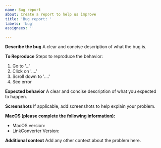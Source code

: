 ```yaml
---
name: Bug report
about: Create a report to help us improve
title: 'Bug report: '
labels: 'bug'
assignees: ''

---
```


**Describe the bug**
A clear and concise description of what the bug is.

**To Reproduce**
Steps to reproduce the behavior:
1. Go to '...'
2. Click on '....'
3. Scroll down to '....'
4. See error

**Expected behavior**
A clear and concise description of what you expected to happen.

**Screenshots**
If applicable, add screenshots to help explain your problem.

**MacOS (please complete the following information):**
 - MacOS version: 
 - LinkConverter Version:

**Additional context**
Add any other context about the problem here.
